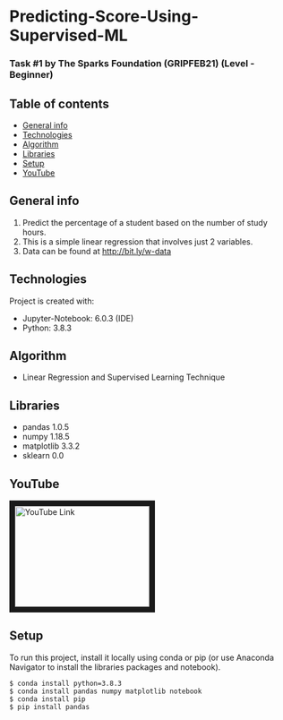 # Predicting-Score-Using-Supervised-ML
### Task #1 by The Sparks Foundation (GRIPFEB21) (Level - Beginner)

## Table of contents
* [General info](#general-info)
* [Technologies](#technologies)
* [Algorithm](#algorithm)
* [Libraries](#libraries)
* [Setup](#setup)
* [YouTube](#youtube)

## General info
1. Predict the percentage of a student based on the number of study hours.
2. This is a simple linear regression that involves just 2 variables.
3. Data can be found at http://bit.ly/w-data
	
## Technologies
Project is created with:
* Jupyter-Notebook: 6.0.3 (IDE) 
* Python: 3.8.3

## Algorithm
* Linear Regression and Supervised Learning Technique

## Libraries
* pandas 1.0.5
* numpy 1.18.5
* matplotlib 3.3.2
* sklearn 0.0
  
## YouTube
<a href="https://www.youtube.com/watch?v=jx8e-8iTgrw&t=10s" target="_blank">
<img src=" " alt="YouTube Link" width="240" height="180" border="10"/></a>

## Setup
To run this project, install it locally using conda or pip (or use Anaconda Navigator to install the libraries packages and notebook).

```
$ conda install python=3.8.3
$ conda install pandas numpy matplotlib notebook
$ conda install pip
$ pip install pandas
